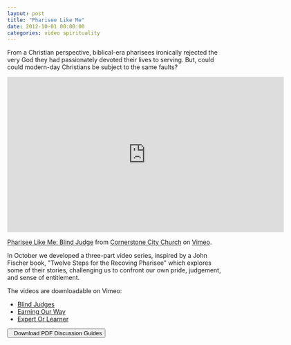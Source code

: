 ```yaml
---
layout: post
title: "Pharisee Like Me"
date: 2012-10-01 00:00:00
categories: video spirituality
---
```


From a Christian perspective, biblical-era pharisees ironically rejected the very God they had passionately devoted their lives to serving. But, could could modern-day Christians be subject to the same faults?

<iframe src="http://player.vimeo.com/video/51132865" width="640" height="360" allowfullscreen="true" frameborder="0"> 
</iframe>
<p>
	<a href="http://vimeo.com/51132865">Pharisee Like Me: Blind Judge</a> from <a href="http://vimeo.com/cornerstonecitychurch">Cornerstone City Church</a> on <a href="http://vimeo.com">Vimeo</a>.
</p>

In October we developed a three-part video series, inspired by a John Fischer book, "Twelve Steps for the Recoving Pharisee" which explores some of their stories, challenging us to confront our own pride, judgement, and sense of entitlement. 

The videos are downloadable on Vimeo:
* [Blind Judges](http://vimeo.com/51132865)
* [Earning Our Way](http://vimeo.com/51597083)
* [Expert Or Learner](http://vimeo.com/52079807)

<a href="/resources/pharisee_guides.zip">
	<button>
		<i class="icon-download icon-large">&nbsp;
		</i>Download PDF Discussion Guides
	</button>
</a>
